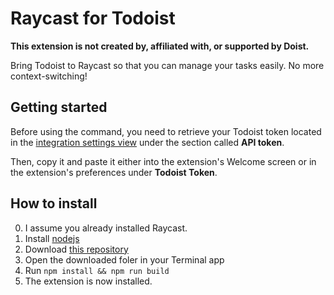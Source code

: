 # Raycast for Todoist

**This extension is not created by, affiliated with, or supported by Doist.**

Bring Todoist to Raycast so that you can manage your tasks easily. No more context-switching!

## Getting started

Before using the command, you need to retrieve your Todoist token located in the [integration settings view](https://todoist.com/app/settings/integrations) under the section called **API token**.

Then, copy it and paste it either into the extension's Welcome screen or in the extension's preferences under **Todoist Token**.

## How to install

0. I assume you already installed Raycast.
1. Install [nodejs](https://nodejs.org/en/download/)
2. Download [this repository](https://github.com/chuson1996/raycast-todoist/archive/refs/heads/master.zip)
3. Open the downloaded foler in your Terminal app
4. Run `npm install && npm run build`
5. The extension is now installed.